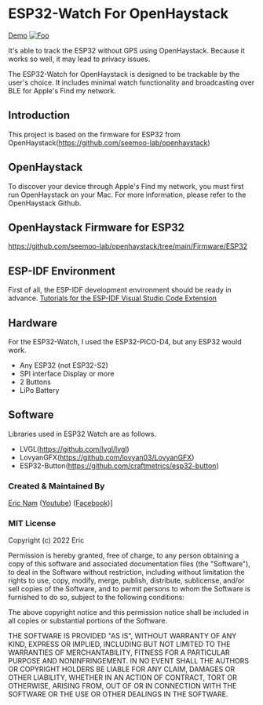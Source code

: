 # ESP32-Watch For OpenHaystack

[Demo](https://youtu.be/8672iWVhBvM)
[![Foo](https://github.com/0015/ESP32-Watch-For-OpenHaystack/blob/main/demo/watch-demo.gif)](https://youtu.be/8672iWVhBvM)

It's able to track the ESP32 without GPS using OpenHaystack. Because it works so well, it may lead to privacy issues.

The ESP32-Watch for OpenHaystack is designed to be trackable by the user's choice. It includes minimal watch functionality and broadcasting over BLE for Apple's Find my network.

## Introduction

This project is based on the firmware for ESP32 from OpenHaystack(https://github.com/seemoo-lab/openhaystack)

## OpenHaystack

To discover your device through Apple's Find my network, you must first run OpenHaystack on your Mac. For more information, please refer to the OpenHaystack Github.

## OpenHaystack Firmware for ESP32

https://github.com/seemoo-lab/openhaystack/tree/main/Firmware/ESP32


## ESP-IDF Environment

First of all, the ESP-IDF development environment should be ready in advance.
[Tutorials for the ESP-IDF Visual Studio Code Extension](https://github.com/espressif/vscode-esp-idf-extension/blob/master/docs/tutorial/toc.md)

## Hardware

For the ESP32-Watch, I used the ESP32-PICO-D4, but any ESP32 would work.
- Any ESP32 (not ESP32-S2)
- SPI interface Display or more
- 2 Buttons
- LiPo Battery

## Software

Libraries used in ESP32 Watch are as follows.
- LVGL(https://github.com/lvgl/lvgl)
- LovyanGFX(https://github.com/lovyan03/LovyanGFX)
- ESP32-Button(https://github.com/craftmetrics/esp32-button)


### Created & Maintained By

[Eric Nam](https://github.com/0015)
([Youtube](https://youtube.com/ThatProject))
([Facebook](https://www.facebook.com/groups/138965931539175))]


### MIT License

Copyright (c) 2022 Eric

Permission is hereby granted, free of charge, to any person obtaining a copy
of this software and associated documentation files (the "Software"), to deal
in the Software without restriction, including without limitation the rights
to use, copy, modify, merge, publish, distribute, sublicense, and/or sell
copies of the Software, and to permit persons to whom the Software is
furnished to do so, subject to the following conditions:

The above copyright notice and this permission notice shall be included in all
copies or substantial portions of the Software.

THE SOFTWARE IS PROVIDED "AS IS", WITHOUT WARRANTY OF ANY KIND, EXPRESS OR
IMPLIED, INCLUDING BUT NOT LIMITED TO THE WARRANTIES OF MERCHANTABILITY,
FITNESS FOR A PARTICULAR PURPOSE AND NONINFRINGEMENT. IN NO EVENT SHALL THE
AUTHORS OR COPYRIGHT HOLDERS BE LIABLE FOR ANY CLAIM, DAMAGES OR OTHER
LIABILITY, WHETHER IN AN ACTION OF CONTRACT, TORT OR OTHERWISE, ARISING FROM,
OUT OF OR IN CONNECTION WITH THE SOFTWARE OR THE USE OR OTHER DEALINGS IN THE
SOFTWARE.
